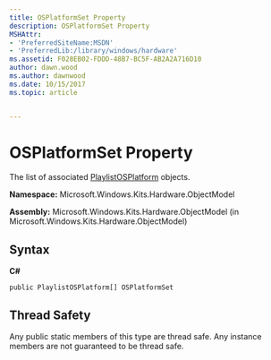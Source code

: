 ```yaml
---
title: OSPlatformSet Property
description: OSPlatformSet Property
MSHAttr:
- 'PreferredSiteName:MSDN'
- 'PreferredLib:/library/windows/hardware'
ms.assetid: F028EB02-FDDD-48B7-BC5F-AB2A2A716D10
author: dawn.wood
ms.author: dawnwood
ms.date: 10/15/2017
ms.topic: article


---
```


# OSPlatformSet Property


The list of associated [PlaylistOSPlatform](playlistosplatform-class.md) objects.

**Namespace:** Microsoft.Windows.Kits.Hardware.ObjectModel

**Assembly:** Microsoft.Windows.Kits.Hardware.ObjectModel (in Microsoft.Windows.Kits.Hardware.ObjectModel)

## <span id="Syntax"></span><span id="syntax"></span><span id="SYNTAX"></span>Syntax


**C#**

`public PlaylistOSPlatform[] OSPlatformSet`

## <span id="Thread_Safety"></span><span id="thread_safety"></span><span id="THREAD_SAFETY"></span>Thread Safety


Any public static members of this type are thread safe. Any instance members are not guaranteed to be thread safe.

 

 






